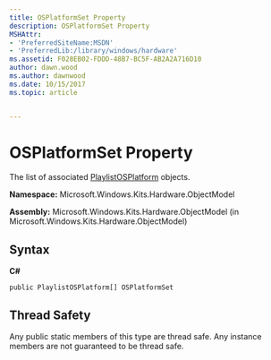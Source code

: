 ```yaml
---
title: OSPlatformSet Property
description: OSPlatformSet Property
MSHAttr:
- 'PreferredSiteName:MSDN'
- 'PreferredLib:/library/windows/hardware'
ms.assetid: F028EB02-FDDD-48B7-BC5F-AB2A2A716D10
author: dawn.wood
ms.author: dawnwood
ms.date: 10/15/2017
ms.topic: article


---
```


# OSPlatformSet Property


The list of associated [PlaylistOSPlatform](playlistosplatform-class.md) objects.

**Namespace:** Microsoft.Windows.Kits.Hardware.ObjectModel

**Assembly:** Microsoft.Windows.Kits.Hardware.ObjectModel (in Microsoft.Windows.Kits.Hardware.ObjectModel)

## <span id="Syntax"></span><span id="syntax"></span><span id="SYNTAX"></span>Syntax


**C#**

`public PlaylistOSPlatform[] OSPlatformSet`

## <span id="Thread_Safety"></span><span id="thread_safety"></span><span id="THREAD_SAFETY"></span>Thread Safety


Any public static members of this type are thread safe. Any instance members are not guaranteed to be thread safe.

 

 






